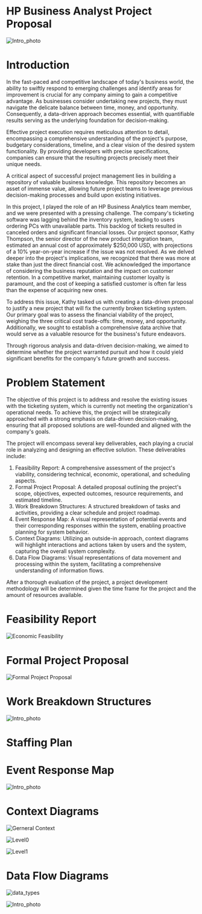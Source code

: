 # HP Business Analyst Project Proposal

![Intro_photo](intro.jpeg)

# Introduction
In the fast-paced and competitive landscape of today's business world, the ability to swiftly respond to emerging challenges and identify areas for improvement is crucial for any company aiming to gain a competitive advantage. As businesses consider undertaking new projects, they must navigate the delicate balance between time, money, and opportunity. Consequently, a data-driven approach becomes essential, with quantifiable results serving as the underlying foundation for decision-making. 

Effective project execution requires meticulous attention to detail, encompassing a comprehensive understanding of the project's purpose, budgetary considerations, timeline, and a clear vision of the desired system functionality. By providing developers with precise specifications, companies can ensure that the resulting projects precisely meet their unique needs.

A critical aspect of successful project management lies in building a repository of valuable business knowledge. This repository becomes an asset of immense value, allowing future project teams to leverage previous decision-making processes and build upon existing initiatives.

In this project, I played the role of an HP Business Analytics team member, and we were presented with a pressing challenge. The company's ticketing software was lagging behind the inventory system, leading to users ordering PCs with unavailable parts. This backlog of tickets resulted in canceled orders and significant financial losses. Our project sponsor, Kathy Thompson, the senior director of the new product integration team, estimated an annual cost of approximately $250,000 USD, with projections of a 10% year-on-year increase if the issue was not resolved. As we delved deeper into the project's implications, we recognized that there was more at stake than just the direct financial cost. We acknowledged the importance of considering the business reputation and the impact on customer retention. In a competitive market, maintaining customer loyalty is paramount, and the cost of keeping a satisfied customer is often far less than the expense of acquiring new ones.

To address this issue, Kathy tasked us with creating a data-driven proposal to justify a new project that will fix the currently broken ticketing system. Our primary goal was to assess the financial viability of the project, weighing the three critical cost trade-offs: time, money, and opportunity. Additionally, we sought to establish a comprehensive data archive that would serve as a valuable resource for the business's future endeavors.

Through rigorous analysis and data-driven decision-making, we aimed to determine whether the project warranted pursuit and how it could yield significant benefits for the company's future growth and success. 

# Problem Statement
The objective of this project is to address and resolve the existing issues with the ticketing system, which is currently not meeting the organization's operational needs. To achieve this, the project will be strategically approached with a strong emphasis on data-driven decision-making, ensuring that all proposed solutions are well-founded and aligned with the company's goals.

The project will encompass several key deliverables, each playing a crucial role in analyzing and designing an effective solution. These deliverables include:

1.	Feasibility Report: A comprehensive assessment of the project's viability, considering technical, economic, operational, and scheduling aspects.
2.	Formal Project Proposal: A detailed proposal outlining the project's scope, objectives, expected outcomes, resource requirements, and estimated timeline.
3.	Work Breakdown Structures: A structured breakdown of tasks and activities, providing a clear schedule and project roadmap.
4.	Event Response Map: A visual representation of potential events and their corresponding responses within the system, enabling proactive planning for system behavior.
5.	Context Diagrams: Utilizing an outside-in approach, context diagrams will highlight interactions and actions taken by users and the system, capturing the overall system complexity.
6.	Data Flow Diagrams: Visual representations of data movement and processing within the system, facilitating a comprehensive understanding of information flows.

After a thorough evaluation of the project, a project development methodology will be determined given the time frame for the project and the amount of resources available.

# Feasibility Report
![Economic Feasibility](ROI.PNG)




# Formal Project Proposal
![Formal Project Proposal](systemrequest.PNG)

# Work Breakdown Structures
![Intro_photo](intro.jpeg)

# Staffing Plan


# Event Response Map
![Intro_photo](intro.jpeg)

# Context Diagrams
![Gerneral Context](contextdiagram.PNG)

![Level0](Level0Diagram.PNG)

![Level1](Level1Diagram.PNG)





# Data Flow Diagrams
![data_types](datattypes.PNG)

![Intro_photo](intro.jpeg)










